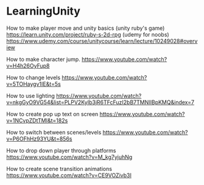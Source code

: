 # LearningUnity


How to make player move and unity basics
(unity ruby's game) https://learn.unity.com/project/ruby-s-2d-rpg
(udemy for noobs) https://www.udemy.com/course/unitycourse/learn/lecture/10249028#overview



How to make character jump.
https://www.youtube.com/watch?v=H4h26OyFup8



How to change levels https://www.youtube.com/watch?v=5TOHaygv1IE&t=5s




How to use lighting https://www.youtube.com/watch?v=nkgGyO9VG54&list=PLPV2KyIb3jR6TFcFuzI2bB7TMNIIBpKMQ&index=7


How to create pop up text on screen https://www.youtube.com/watch?v=1NCvpZDtTMI&t=182s


How to switch between scenes/levels https://www.youtube.com/watch?v=P6OFhHz93YU&t=856s


How to drop down player through platforms https://www.youtube.com/watch?v=M_kg7yjuhNg

How to create scene transition animations https://www.youtube.com/watch?v=CE9VOZivb3I
